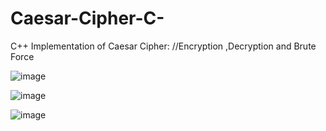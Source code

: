 # Caesar-Cipher-C-
C++ Implementation of Caesar Cipher: //Encryption ,Decryption and Brute Force


![image](https://github.com/Danielken11/Caesar-Cipher-Cpp/assets/105623990/eeae83ae-1aea-4d83-b7b1-c4ce1b08c086)

![image](https://github.com/Danielken11/Caesar-Cipher-Cpp/assets/105623990/7b6acbce-0b76-4f10-9696-b7eac04bc523)

![image](https://github.com/Danielken11/Caesar-Cipher-Cpp/assets/105623990/cec569d5-bba1-434d-945f-60a0142871d2)


